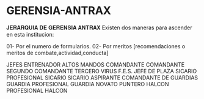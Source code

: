 # GERENSIA-ANTRAX
𝐉𝐄𝐑𝐀𝐑𝐐𝐔𝐈𝐀 𝐃𝐄 𝐆𝐄𝐑𝐄𝐍𝐒𝐈𝐀 𝐀𝐍𝐓𝐑𝐀𝐗
Existen dos maneras para ascender en esta institucion:

01- Por el numero de formularios.
02- Por meritos [recomendaciones o meritos de combate,actividad,conducta]


JEFES
ENTRENADOR
ALTOS MANDOS
COMANDANTE
COMANDANTE SEGUNDO
COMANDANTE TERCERO
VIRUS F.E.S.
JEFE DE PLAZA
SICARIO PROFESIONAL
SICARIO
SICARIO ASPIRANTE
COMANDANTE DE GUARDIAS
GUARDIA PROFESIONAL
GUARDIA NOVATO
PUNTERO
HALCON PROFESIONAL
HALCON


